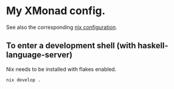 # My XMonad config.

See also the corresponding [nix configuration](https://github.com/MrcJkb/nixfiles/blob/master/flake.nix).

## To enter a development shell (with haskell-language-server)

Nix needs to be installed with flakes enabled.

```
nix develop .
```

